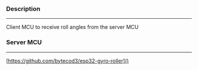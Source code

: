 ### Description
---
Client MCU to receive roll angles from the server MCU  

### Server MCU
---
[https://github.com/bytecod3/esp32-gyro-roller]()